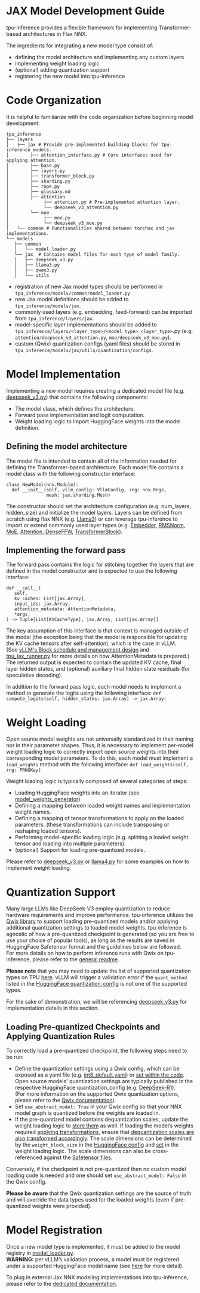 # JAX Model Development Guide
tpu-inference provides a flexible framework for implementing Transformer-based architectures in Flax NNX.


The ingredients for integrating a new model type consist of:
- defining the model architecture and implementing any custom layers
- implementing weight loading logic
- (optional) adding quantization support
- registering the new model into tpu-inference


# Code Organization
It is helpful to familiarize with the code organization before beginning model development:

```
tpu_inference
├── layers
│   ├── jax # Provide pre-implemented building blocks for tpu-inference models.
│        ├── attention_interface.py # Core interfaces used for applying attention.
│        ├── base.py
│        ├── layers.py
│        ├── transformer_block.py
│        ├── sharding.py
│        ├── rope.py
│        ├── glossary.md
│        ├── attention
│             ├── attention.py # Pre-implemented attention layer.
│             └── deepseek_v3_attention.py
│        └── moe
│             ├── moe.py
│             └── deepseek_v3_moe.py
│   └── common # Functionalities shared between torchax and jax implementations.
└── models
   ├── common
   │   └── model_loader.py
   └── jax  # Contains model files for each type of model family.
   │   ├── deepseek_v3.py
   │   ├── llama3.py
   │   ├── qwen3.py
   │   └── utils
```
- registration of new Jax model types should be performed in `tpu_inference/models/common/model_loader.py`
- new Jax model definitions should be added to `tpu_inference/models/jax`.
- commonly used layers (e.g. embedding, feed-forward) can be imported from `tpu_inference/layers/jax`.
- model-specific layer implementations should be added to `tpu_inference/layers/<layer_type>/<model_type>_<layer_type>`.py (e.g. `attention/deepseek_v3_attention.py`, `moe/deepseek_v3_moe.py`).
- custom (Qwix) quantization configs (yaml files) should be stored in `tpu_inference/models/jax/utils/quantization/configs`.


# Model Implementation
Implementing a new model requires creating a dedicated model file (e.g. [deepseek_v3.py](https://github.com/vllm-project/tpu-inference/blob/31fa76a0187496ec161c634c98ac5eba144cb36c/tpu_inference/models/jax/deepseek_v3.py)) that contains the following components:
- The model class, which defines the architecture.
- Forward pass implementation and logit computation.
- Weight loading logic to import HuggingFace weights into the model definition.


## Defining the model architecture
The model file is intended to contain all of the information needed for defining the Transformer-based architecture.
Each model file contains a model class with the following constructor interface:
```
class NewModel(nnx.Module):
  def __init__(self, vllm_config: VllmConfig, rng: nnx.Rngs,
               mesh: jax.sharding.Mesh)
```


The constructor should set the architecture configuration (e.g. num_layers, hidden_size) and initialize the model layers. Layers can be defined from scratch using flax NNX (e.g. [Llama3](https://github.com/vllm-project/tpu-inference/blob/31fa76a0187496ec161c634c98ac5eba144cb36c/tpu_inference/models/jax/llama3.py)) or can leverage tpu-inference to import or extend commonly used layer types (e.g. [Embedder](https://github.com/vllm-project/tpu-inference/blob/31fa76a0187496ec161c634c98ac5eba144cb36c/tpu_inference/layers/jax/layers.py#L168), [RMSNorm](https://github.com/vllm-project/tpu-inference/blob/31fa76a0187496ec161c634c98ac5eba144cb36c/tpu_inference/layers/jax/layers.py#L49), [MoE](https://github.com/vllm-project/tpu-inference/blob/31fa76a0187496ec161c634c98ac5eba144cb36c/tpu_inference/layers/jax/moe/moe.py#L69), [Attention](https://github.com/vllm-project/tpu-inference/blob/31fa76a0187496ec161c634c98ac5eba144cb36c/tpu_inference/layers/jax/attention/attention.py#L23), [DenseFFW](https://github.com/vllm-project/tpu-inference/blob/31fa76a0187496ec161c634c98ac5eba144cb36c/tpu_inference/layers/jax/layers.py#L98C7-L98C15), [TransformerBlock](https://github.com/vllm-project/tpu-inference/blob/31fa76a0187496ec161c634c98ac5eba144cb36c/tpu_inference/layers/jax/transformer_block.py#L15
)).


## Implementing the forward pass
The forward pass contains the logic for stitching together the layers that are defined in the model constructor and is expected to use the following interface:


```
def __call__(
   self,
   kv_caches: List[jax.Array],
   input_ids: jax.Array,
   attention_metadata: AttentionMetadata,
   *args,
) -> Tuple[List[KVCacheType], jax.Array, List[jax.Array]]
```


The key assumption of this interface is that context is managed outside of the model (the exception being that the model is responsible for updating the KV cache tensors after self-attention), which is the case in vLLM.\
(See [vLLM's Block schedule and management design](https://docs.vllm.ai/en/latest/design/hybrid_kv_cache_manager.html?h=kv+cache#implementation) and [tpu_jax_runner.py](https://github.com/vllm-project/tpu-inference/blob/31fa76a0187496ec161c634c98ac5eba144cb36c/tpu_inference/runner/tpu_jax_runner.py#L556) for more details on how AttentionMetadata is prepared.)\
The returned output is expected to contain the updated KV cache, final layer hidden states, and (optional) auxiliary final hidden state residuals (for speculative decoding).


In addition to the forward pass logic, each model needs to implement a method to generate the logits using the following interface:
`def compute_logits(self, hidden_states: jax.Array) -> jax.Array:`


# Weight Loading
Open source model weights are not universally standardized in their naming nor in their parameter shapes. Thus, it is necessary to implement per-model weight loading logic to correctly import open source weights into their corresponding model parameters.
To do this, each model must implement a `load_weights` method with the following interface: `def load_weights(self, rng: PRNGKey)`


Weight loading logic is typically composed of several categories of steps:
- Loading HuggingFace weights into an iterator (see [model_weights_generator](https://github.com/vllm-project/tpu-inference/blob/31fa76a0187496ec161c634c98ac5eba144cb36c/tpu_inference/models/jax/utils/weight_utils.py#L73))
- Defining a mapping between loaded weight names and implementation
 weight names.
- Defining a mapping of tensor transformations to apply on the loaded parameters. (these transformations can include transposing or reshaping loaded tensors).
- Performing model-specific loading logic (e.g. splitting a loaded weight tensor and loading into multiple parameters).
- (optional) Support for loading pre-quantized models.


Please refer to [deepseek_v3.py](https://github.com/vllm-project/tpu-inference/blob/31fa76a0187496ec161c634c98ac5eba144cb36c/tpu_inference/models/jax/deepseek_v3.py#L354) or [llama4.py](https://github.com/vllm-project/tpu-inference/blob/31fa76a0187496ec161c634c98ac5eba144cb36c/tpu_inference/models/jax/llama4.py#L286) for some examples on how to implement weight loading.


# Quantization Support
Many large LLMs like DeepSeek-V3 employ quantization to reduce hardware requirements and improve performance. tpu-inference utilizes the [Qwix library](https://github.com/google/qwix) to support loading pre-quantized models and/or applying additional quantization settings to loaded model weights. tpu-inference is agnostic of how a pre-quantized checkpoint is generated (so you are free to use your choice of popular tools), as long as the results are saved in HuggingFace Safetensor format and the guidelines below are followed.\
For more details on how to perform inference runs with Qwix on tpu-inference, please refer to the [general readme](https://github.com/vllm-project/tpu-inference/tree/31fa76a0187496ec161c634c98ac5eba144cb36c?tab=readme-ov-file#quantization).

**Please note** that you may need to update the list of supported quantization types on TPU [here](https://github.com/vllm-project/tpu-inference/blob/31fa76a0187496ec161c634c98ac5eba144cb36c/tpu_inference/platforms/tpu_jax.py#L48). vLLM will trigger a validation error if the `quant_method` listed in the [HuggingFace quantization_config](https://huggingface.co/deepseek-ai/DeepSeek-R1/blob/main/config.json#L40) is not one of the supported types.


For the sake of demonstration, we will be referencing [deepseek_v3.py](https://github.com/vllm-project/tpu-inference/blob/31fa76a0187496ec161c634c98ac5eba144cb36c/tpu_inference/models/jax/deepseek_v3.py) for implementation details in this section.


## Loading Pre-quantized Checkpoints and Applying Quantization Rules
To correctly load a pre-quantized checkpoint, the following steps need to be run:
 - Define the quantization settings using a Qwix config, which can be exposed as a yaml file (e.g. [int8_default.yaml](https://github.com/vllm-project/tpu-inference/blob/31fa76a0187496ec161c634c98ac5eba144cb36c/tpu_inference/models/jax/utils/quantization/configs/int8_default.yaml)) or [set within the code](https://github.com/vllm-project/tpu-inference/blob/31fa76a0187496ec161c634c98ac5eba144cb36c/tpu_inference/models/jax/utils/quantization/quantization_utils.py#L37). Open source models' quantization settings are typically published in the respective HuggingFace quantization_config (e.g. [DeepSeek-R1](https://huggingface.co/deepseek-ai/DeepSeek-R1/blob/main/config.json#L37)).\
(For more information on the supported Qwix quantization options, please refer to the [Qwix documentation](https://github.com/google/qwix?tab=readme-ov-file#quantization-config)).
 - Set `use_abstract_model: True` in your Qwix config so that your NNX model graph is quantized before the weights are loaded in.
 - If the pre-quantized model contains dequantization scales, update the weight loading logic to [store them](https://github.com/vllm-project/tpu-inference/blob/31fa76a0187496ec161c634c98ac5eba144cb36c/tpu_inference/models/jax/deepseek_v3.py#L693) as well. If loading the model’s weights required [applying transformations](#weight-loading), ensure that [dequantization scales are also transformed accordingly](https://github.com/vllm-project/tpu-inference/blob/31fa76a0187496ec161c634c98ac5eba144cb36c/tpu_inference/models/jax/deepseek_v3.py#L602). The scale dimensions can be determined by the `weight_block_size` in the [HuggingFace config](https://huggingface.co/deepseek-ai/DeepSeek-V3/blob/main/config.json#L41) and [set](https://github.com/vllm-project/tpu-inference/blob/31fa76a0187496ec161c634c98ac5eba144cb36c/tpu_inference/models/jax/deepseek_v3.py#L484) in the weight loading logic. The scale dimensions can also be cross-referenced against the [Safetensor files](https://huggingface.co/deepseek-ai/DeepSeek-R1/blob/main/model-00001-of-000163.safetensors).


Conversely, if the checkpoint is not pre-quantized then no custom model loading code is needed and one should set `use_abstract_model: False` in the Qwix config.

**Please be aware** that the Qwix quantization settings are the source of truth and will override the data types used for the loaded weights (even if pre-quantized weights were provided).


# Model Registration
Once a new model type is implemented, it must be added to the model registry in [model_loader.py](https://github.com/vllm-project/tpu-inference/blob/31fa76a0187496ec161c634c98ac5eba144cb36c/tpu_inference/models/common/model_loader.py#L29).\
**WARNING:** per vLLM’s validation process, a model must be registered under a supported HuggingFace model name (see [here](https://github.com/vllm-project/vllm/blob/320feae6f506097c47b6b41a634a6197512cffc1/vllm/model_executor/models/registry.py#L428) for more detail).

To plug in external Jax NNX modeling implementations into tpu-inference, please refer to the [dedicated documentation](https://github.com/vllm-project/tpu-inference/blob/31fa76a0187496ec161c634c98ac5eba144cb36c/docs/getting_started/out-of-tree.md).
